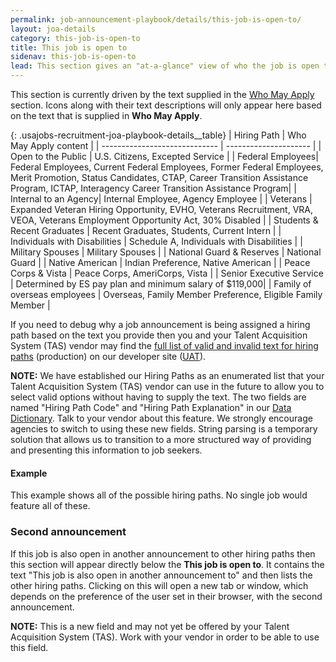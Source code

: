 ```yaml
---
permalink: job-announcement-playbook/details/this-job-is-open-to/
layout: joa-details
category: this-job-is-open-to
title: This job is open to
sidenav: this-job-is-open-to
lead: This section gives an "at-a-glance" view of who the job is open to.
---
```


This section is currently driven by the text supplied in the [Who May Apply](../duties#who-may-apply) section. Icons along with their text descriptions will only appear here based on the text that is supplied in **Who May Apply**.

{: .usajobs-recruitment-joa-playbook-details__table}
| Hiring Path                   | Who May Apply content |
| ----------------------------- | --------------------- |
| Open to the Public | U.S. Citizens, Excepted Service |
| Federal Employees| Federal Employees, Current Federal Employees, Former Federal Employees, Merit Promotion, Status Candidates, CTAP, Career Transition Assistance Program, ICTAP, Interagency Career Transition Assistance Program|
| Internal to an Agency| Internal Employee, Agency Employee |
| Veterans | Expanded Veteran Hiring Opportunity,  EVHO, Veterans Recruitment, VRA, VEOA, Veterans Employment Opportunity Act, 30% Disabled |
| Students & Recent Graduates | Recent Graduates, Students, Current Intern |
| Individuals with Disabilities | Schedule A, Individuals with Disabilities |
| Military Spouses | Military Spouses |
| National Guard & Reserves | National Guard |
| Native American | Indian Preference, Native American |
| Peace Corps & Vista | Peace Corps, AmeriCorps, Vista |
| Senior Executive Service | Determined by ES pay plan and minimum salary of $119,000|
| Family of overseas employees | Overseas, Family Member Preference, Eligible Family Member |

If you need to debug why a job announcement is being assigned a hiring path based on the text you provide then you and your Talent Acquisition System (TAS) vendor may find the [full list of valid and invalid text for hiring paths](https://developer.usajobs.gov/General/Hiring-Paths) (production) on our developer site ([UAT](https://developer.uat.usajobs.gov/General/Hiring-Paths)).

**NOTE:** We have established our Hiring Paths as an enumerated list that your Talent Acquisition System (TAS) vendor can use in the future to allow you to select valid options without having to supply the text. The two fields are named "Hiring Path Code" and "Hiring Path Explanation" in our [Data Dictionary](https://developer.usajobs.gov/General/Schemas). Talk to your vendor about this feature. We strongly encourage agencies to switch to using these new fields. String parsing is a temporary solution that allows us to transition to a more structured way of providing and presenting this information to job seekers.

#### Example

This example shows all of the possible hiring paths. No single job would feature all of these.

<div class="usajobs-recruitment-joa-playbook-details__example-img this-job-is-open-to">
<amp-img src="{{ site.baseurl }}/assets/images/job-announcement-playbook/this-job-is-open-to-v6.7.png"
  srcset="{{ site.baseurl }}/assets/images/job-announcement-playbook/this-job-is-open-to-v6.7.png 768w,
  {{ site.baseurl }}/assets/images/job-announcement-playbook/this-job-is-open-to-v6.7-SM.png 100w"
  width="319"
  height="1089"
  layout="responsive"
  alt="This job is open to... v6.7 example"></amp-img>
</div>


### Second announcement

If this job is also open in another announcement to other hiring paths then this section will appear directly below the **This job is open to**. It contains the text "This job is also open in another announcement to" and then lists the other hiring paths. Clicking on this will open a new tab or window, which depends on the preference of the user set in their browser, with the second announcement.

**NOTE:** This is a new field and may not yet be offered by your Talent Acquisition System (TAS). Work with your vendor in order to be able to use this field.
